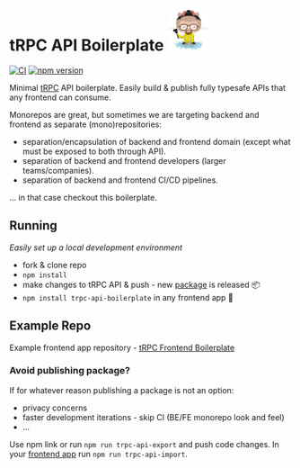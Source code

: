 # tRPC API Boilerplate ![Heisenberg](https://raw.githubusercontent.com/mkosir/trpc-fe-boilerplate/main/misc/heisenberg_75.png)

[![CI][ci-badge]][ci-url]
[![npm version][npm-badge]][npm-url]

Minimal [tRPC](https://trpc.io/) API boilerplate. Easily build &amp; publish fully typesafe APIs that any frontend can consume.

Monorepos are great, but sometimes we are targeting backend and frontend as separate (mono)repositories:

- separation/encapsulation of backend and frontend domain (except what must be exposed to both through API).
- separation of backend and frontend developers (larger teams/companies).
- separation of backend and frontend CI/CD pipelines.

... in that case checkout this boilerplate.

## Running

_Easily set up a local development environment_

- fork & clone repo
- `npm install`
- make changes to tRPC API & push - new [package](https://www.npmjs.com/package/trpc-api-boilerplate) is released 📦
- `npm install trpc-api-boilerplate` in any frontend app 🚀

## Example Repo

Example frontend app repository - [tRPC Frontend Boilerplate](https://github.com/mkosir/trpc-fe-boilerplate)

### Avoid publishing package?

If for whatever reason publishing a package is not an option:

- privacy concerns
- faster development iterations - skip CI (BE/FE monorepo look and feel)
- ...

Use npm link or run `npm run trpc-api-export` and push code changes. In your [frontend app](https://github.com/mkosir/trpc-fe-boilerplate/blob/main/package.json#L6) run `npm run trpc-api-import`.

<!-- Badges -->

[ci-badge]: https://github.com/mkosir/trpc-api-boilerplate/actions/workflows/CI.yml/badge.svg
[ci-url]: https://github.com/mkosir/trpc-api-boilerplate/actions/workflows/CI.yml
[npm-url]: https://www.npmjs.com/package/trpc-api-boilerplate
[npm-badge]: https://img.shields.io/npm/v/trpc-api-boilerplate.svg

